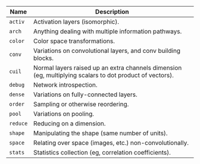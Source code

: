  
| Name     | Description |
| -------- | ----- |
| `activ`  | Activation layers (isomorphic). |
| `arch`   | Anything dealing with multiple information pathways. |
| `color`  | Color space transformations. |
| `conv`   | Variations on convolutional layers, and conv building blocks. |
| `cuil`   | Normal layers raised up an extra channels dimension (eg, multiplying scalars to dot product of vectors). |
| `debug`  | Network introspection. |
| `dense`  | Variations on fully-connected layers. |
| `order`  | Sampling or otherwise reordering. |
| `pool`   | Variations on pooling. |
| `reduce` | Reducing on a dimension. |
| `shape`  | Manipulating the shape (same number of units). |
| `space`  | Relating over space (images, etc.) non-convolutionally. |
| `stats`  | Statistics collection (eg, correlation coefficients). |
